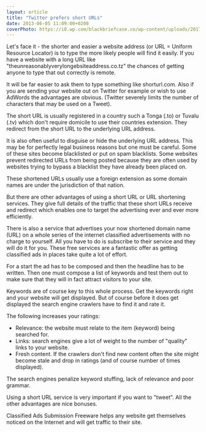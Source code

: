```yaml
---
layout: article
title: "Twitter prefers short URLs"
date: 2013-06-05 11:09:00+0200
coverPhoto: https://i0.wp.com/blackbriefcase.co/wp-content/uploads/2017/01/twitter-1848505.png?fit=1920%2C1080
---
```



Let's face it - the shorter and easier a website address (or URL = Uniform Resource Locator) is to type the more likely people will find it easily. If you have a website with a long URL like "theunreasonablyverylongebsiteaddress.co.tz" the chances of getting anyone to type that out correctly is remote.

It will be far easier to ask them to type something like shorturl.com. Also if you are sending your website out on Twitter for example or wish to use AdWords the advantages are obvious. (Twitter severely limits the number of characters that may be used on a Tweet).

The short URL is usually registered in a country such a Tonga (.to) or Tuvalu (.tv) which don't require domicile to use their countries extension. They redirect from the short URL to the underlying URL address.

It is also often useful to disguise or hide the underlying URL address. This may be for perfectly legal business reasons but one must be careful. Some of these sites become blacklisted or put on spam blacklists. Some websites prevent redirected URLs from being posted because they are often used by websites trying to bypass a blacklist they have already been placed on.

These shortened URLs usually use a foreign extension as some domain names are under the jurisdiction of that nation. 

But there are other advantages of using a short URL or URL shortening services. They give full details of the traffic that these short URLs receive and redirect which enables one to target the advertising ever and ever more efficiently. 

There is also a service that advertises your now shortened domain name (URL) on a whole series of the internet classified advertisements with no charge to yourself. All you have to do is subscribe to their service and they will do it for you. These free services are a fantastic offer as getting classified ads in places take quite a lot of effort.

For a start the ad has to be composed and then the headline has to be written. Then one must compose a list of keywords and test them out to make sure that they will in fact attract visitors to your site.

Keywords are of course key to this whole process. Get the keywords right and your website will get displayed. But of course before it does get displayed the search engine crawlers have to find it and rate it.

The following increases your ratings:

* Relevance: the website must relate to the item (keyword) being searched for.
* Links: search engines give a lot of weight to the number of "quality" links to your website.
* Fresh content. If the crawlers don't find new content often the site might become stale and drop in ratings (and of course number of times displayed).

The search engines penalize keyword stuffing, lack of relevance and poor grammar.

Using a short URL service is very important if you want to "tweet". All the other advantages are nice bonuses.

Classified Ads Submission Freeware helps any website get themselves noticed on the Internet and will get traffic to their site.
